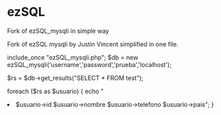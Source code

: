 # ezSQL
Fork of ezSQL_mysqli in simple way

Fork of ezSQL mysqli by Justin Vincent simplified in one file.

include_once "ezSQL_mysqli.php"; 
$db = new ezSQL_mysqli('username','password','prueba','localhost');

$rs = $db->get_results("SELECT * FROM test");

foreach ($rs as $usuario) {
echo "<li>$usuario->id $usuario->nombre $usuario->telefono  $usuario->pais";
}
